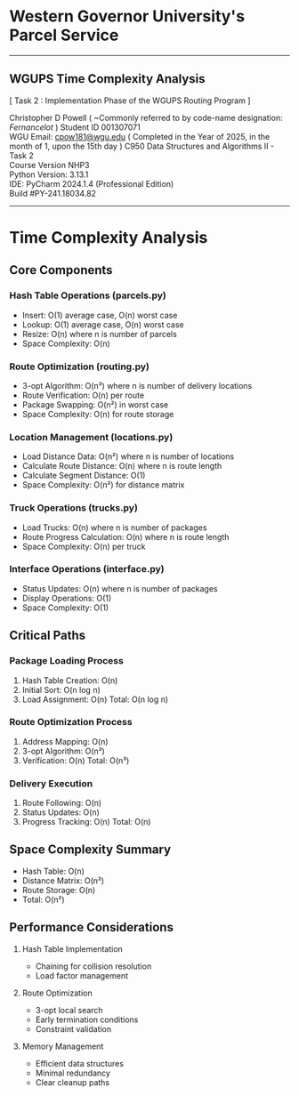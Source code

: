 # Western Governor University's Parcel Service
---
## WGUPS Time Complexity Analysis

[ Task 2 : Implementation Phase of the WGUPS Routing Program ]

Christopher D Powell ( ~Commonly referred to by code-name designation: _Fernancelot_ )
Student ID 001307071  
WGU Email: cpow181@wgu.edu
  ( Completed in the Year of 2025, in the month of 1, upon the 15th day )
C950 Data Structures and Algorithms II - Task 2  
Course Version NHP3  
Python Version: 3.13.1  
IDE: PyCharm 2024.1.4 (Professional Edition)  
Build #PY-241.18034.82

---


# Time Complexity Analysis

## Core Components

### Hash Table Operations (parcels.py)
- Insert: O(1) average case, O(n) worst case
- Lookup: O(1) average case, O(n) worst case
- Resize: O(n) where n is number of parcels
- Space Complexity: O(n)

### Route Optimization (routing.py)
- 3-opt Algorithm: O(n³) where n is number of delivery locations
- Route Verification: O(n) per route
- Package Swapping: O(n²) in worst case
- Space Complexity: O(n) for route storage

### Location Management (locations.py)
- Load Distance Data: O(n²) where n is number of locations
- Calculate Route Distance: O(n) where n is route length
- Calculate Segment Distance: O(1)
- Space Complexity: O(n²) for distance matrix

### Truck Operations (trucks.py)
- Load Trucks: O(n) where n is number of packages
- Route Progress Calculation: O(n) where n is route length
- Space Complexity: O(n) per truck

### Interface Operations (interface.py)
- Status Updates: O(n) where n is number of packages
- Display Operations: O(1)
- Space Complexity: O(1)

## Critical Paths

### Package Loading Process
1. Hash Table Creation: O(n)
2. Initial Sort: O(n log n)
3. Load Assignment: O(n)
Total: O(n log n)

### Route Optimization Process
1. Address Mapping: O(n)
2. 3-opt Algorithm: O(n³)
3. Verification: O(n)
Total: O(n³)

### Delivery Execution
1. Route Following: O(n)
2. Status Updates: O(n)
3. Progress Tracking: O(n)
Total: O(n)

## Space Complexity Summary
- Hash Table: O(n)
- Distance Matrix: O(n²)
- Route Storage: O(n)
- Total: O(n²)

## Performance Considerations
1. Hash Table Implementation
   - Chaining for collision resolution
   - Load factor management

2. Route Optimization
   - 3-opt local search
   - Early termination conditions
   - Constraint validation

3. Memory Management
   - Efficient data structures
   - Minimal redundancy
   - Clear cleanup paths